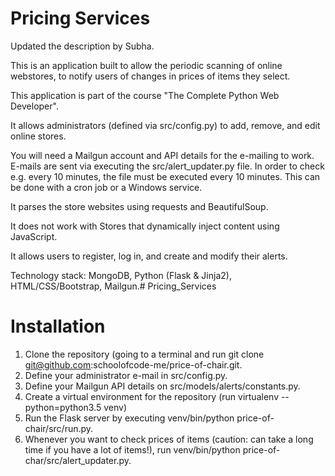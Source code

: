 # Pricing Services

Updated the description by Subha.

This is an application built to allow the periodic scanning of online webstores, to notify users of changes in prices of items they select.

This application is part of the course "The Complete Python Web Developer". 

It allows administrators (defined via src/config.py) to add, remove, and edit online stores.

You will need a Mailgun account and API details for the e-mailing to work. E-mails are sent via executing the src/alert_updater.py file. In order to check e.g. every 10 minutes, the file must be executed every 10 minutes. This can be done with a cron job or a Windows service.

It parses the store websites using requests and BeautifulSoup.

It does not work with Stores that dynamically inject content using JavaScript.

It allows users to register, log in, and create and modify their alerts.

Technology stack: MongoDB, Python (Flask & Jinja2), HTML/CSS/Bootstrap, Mailgun.# Pricing_Services

# Installation

1. Clone the repository (going to a terminal and run git clone git@github.com:schoolofcode-me/price-of-chair.git.
2. Define your administrator e-mail in src/config.py.
3. Define your Mailgun API details on src/models/alerts/constants.py.
4. Create a virtual environment for the repository (run virtualenv --python=python3.5 venv)
5. Run the Flask server by executing venv/bin/python price-of-chair/src/run.py.
6. Whenever you want to check prices of items (caution: can take a long time if you have a lot of items!), run venv/bin/python price-of-char/src/alert_updater.py.
